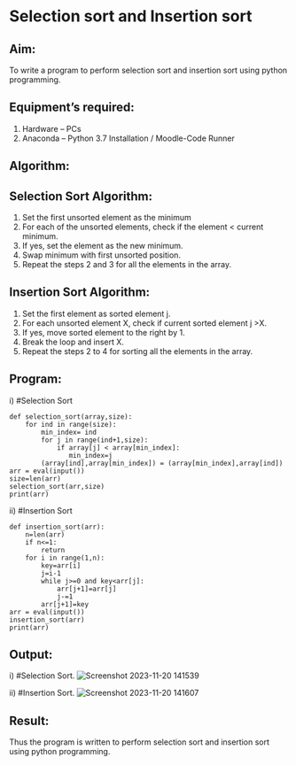 # Selection sort and Insertion sort
## Aim:
To write a program to perform selection sort and insertion sort using python programming.
## Equipment’s required:
1.	Hardware – PCs
2.	Anaconda – Python 3.7 Installation / Moodle-Code Runner
## Algorithm:
## Selection Sort Algorithm:
1.	Set the first unsorted element as the minimum
2.	For each of the unsorted elements, check if the element < current minimum.
3.	If yes, set the element as the new minimum.
4.	Swap minimum with first unsorted position.
5.	Repeat the steps 2 and 3 for all the elements in the array.
## Insertion Sort Algorithm:
1.	Set the first element as sorted element j.
2.	For each unsorted element X, check if current sorted element j >X.
3.	If yes, move sorted element to the right by 1.
4.	Break the loop and insert X.
5.	Repeat the steps 2 to 4 for sorting all the elements in the array.
## Program:
i)	#Selection Sort
```
def selection_sort(array,size):
    for ind in range(size):
        min_index= ind
        for j in range(ind+1,size):
            if array[j] < array[min_index]:
               min_index=j
        (array[ind],array[min_index]) = (array[min_index],array[ind])
arr = eval(input())
size=len(arr)
selection_sort(arr,size)
print(arr)
```
ii)	#Insertion Sort
```
def insertion_sort(arr):
    n=len(arr)
    if n<=1:
        return
    for i in range(1,n):
        key=arr[i]
        j=i-1
        while j>=0 and key<arr[j]:
            arr[j+1]=arr[j]
            j-=1
        arr[j+1]=key
arr = eval(input())
insertion_sort(arr)
print(arr)
```

## Output:
i)	#Selection Sort.
![Screenshot 2023-11-20 141539](https://github.com/2005Mukesh/Sorting-Algorithm/assets/138849308/14557caa-a4a0-484d-98f4-537a842bda2f)


ii)	#Insertion Sort.
![Screenshot 2023-11-20 141607](https://github.com/2005Mukesh/Sorting-Algorithm/assets/138849308/1fb364af-1068-4c25-97d0-9fe15f468b95)


## Result:
Thus the program is written to perform selection sort and insertion sort using python programming.
